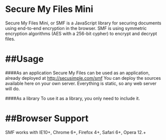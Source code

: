 Secure My Files Mini
=============
Secure My Files Mini, or SMF is a JavaScript library for securing documents using end-to-end encryption in the browser.
SMF is using symmetric encryption algorithms (AES with a 256-bit cypher) to encrypt and decrypt files.

##Usage
=============
####As an application
Secure My Files can be used as an application, already deployed at http://secusimple.com/smf
You can deploy the sources available here on your own server. Everything is static, so any web server will do.

####As a library
To use it as a library, you only need to include it.

##Browser Support
=============
SMF works with IE10+, Chrome 6+, Firefox 4+, Safari 6+, Opera 12.+
